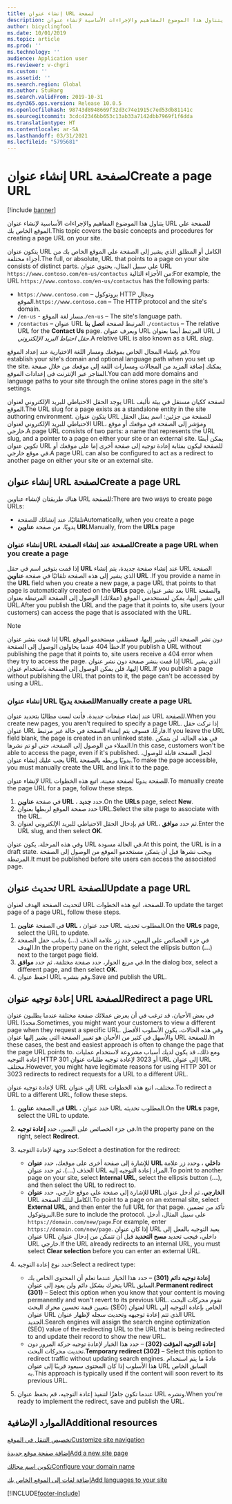 ```yaml
---
title: إنشاء عنوان URL لصفحة
description: يتناول هذا الموضوع المفاهيم والإجراءات الأساسية لإنشاء عنوان URL للصفحة علي الموقع الخاص بك.
author: bicyclingfool
ms.date: 10/01/2019
ms.topic: article
ms.prod: ''
ms.technology: ''
audience: Application user
ms.reviewer: v-chgri
ms.custom: ''
ms.assetid: ''
ms.search.region: Global
ms.author: StuHarg
ms.search.validFrom: 2019-10-31
ms.dyn365.ops.version: Release 10.0.5
ms.openlocfilehash: 98743d8948669f32d3c74e1915c7ed53db81141c
ms.sourcegitcommit: 3cdc42346bb653c13ab33a7142dbb7969f1f6dda
ms.translationtype: HT
ms.contentlocale: ar-SA
ms.lasthandoff: 03/31/2021
ms.locfileid: "5795681"
---
```

# <a name="create-a-page-url"></a><span data-ttu-id="7e9ad-103">إنشاء عنوان URL لصفحة</span><span class="sxs-lookup"><span data-stu-id="7e9ad-103">Create a page URL</span></span>

[!include [banner](includes/banner.md)]

<span data-ttu-id="7e9ad-104">يتناول هذا الموضوع المفاهيم والإجراءات الأساسية لإنشاء عنوان URL للصفحة علي الموقع الخاص بك.</span><span class="sxs-lookup"><span data-stu-id="7e9ad-104">This topic covers the basic concepts and procedures for creating a page URL on your site.</span></span>

<span data-ttu-id="7e9ad-105">يتكون عنوان URL الكامل أو المطلق الذي يشير إلى الصفحة علي الموقع الخاص بك من أجزاء مختلفة.</span><span class="sxs-lookup"><span data-stu-id="7e9ad-105">The full, or absolute, URL that points to a page on your site consists of distinct parts.</span></span> <span data-ttu-id="7e9ad-106">علي سبيل المثال، يحتوي عنوان URL `https://www.contoso.com/en-us/contactus` من الأجزاء التالية:</span><span class="sxs-lookup"><span data-stu-id="7e9ad-106">For example, the URL `https://www.contoso.com/en-us/contactus` has the following parts:</span></span>

- <span data-ttu-id="7e9ad-107">`https://www.contoso.com` – بروتوكول HTTP ومجال الموقع.</span><span class="sxs-lookup"><span data-stu-id="7e9ad-107">`https://www.contoso.com` – The HTTP protocol and the site's domain.</span></span>
- <span data-ttu-id="7e9ad-108">`/en-us` - مسار لغة الموقع.</span><span class="sxs-lookup"><span data-stu-id="7e9ad-108">`/en-us` – The site's language path.</span></span>
- <span data-ttu-id="7e9ad-109">`/contactus` – عنوان URL المرتبط لصفحة **اتصل بنا** .</span><span class="sxs-lookup"><span data-stu-id="7e9ad-109">`/contactus` – The relative URL for the **Contact Us** page.</span></span> <span data-ttu-id="7e9ad-110">ويعرف عنوان URL المرتبط أيضا بعنوان URL لـ *حقل احتياط البريد الإلكتروني*.</span><span class="sxs-lookup"><span data-stu-id="7e9ad-110">A relative URL is also known as a URL *slug*.</span></span>

<span data-ttu-id="7e9ad-111">قم بإنشاء المجال الخاص بموقعك ومسار اللغة الاختيارية عند إعداد الموقع.</span><span class="sxs-lookup"><span data-stu-id="7e9ad-111">You establish your site's domain and optional language path when you set up the site.</span></span> <span data-ttu-id="7e9ad-112">يمكنك إضافة المزيد من المجالات ومسارات اللغة إلى موقعك من خلال صفحة المتاجر عبر الإنترنت في إعدادات الموقع.</span><span class="sxs-lookup"><span data-stu-id="7e9ad-112">You can add more domains and language paths to your site through the online stores page in the site's settings.</span></span>

<span data-ttu-id="7e9ad-113">يوجد الحقل الاحتياطي للبريد الإلكتروني لعنوان URL لصفحة ككيان مستقل في بيئة تأليف الموقع.</span><span class="sxs-lookup"><span data-stu-id="7e9ad-113">The URL slug for a page exists as a standalone entity in the site authoring environment.</span></span> <span data-ttu-id="7e9ad-114">يتكون عنوان URL للصفحة من جزئين: اسم يمثل الحقل الاحتياطي للبريد الإلكتروني لعنوان URL، ومؤشر إلى الصفحة في موقعك أو موقع خارجي.</span><span class="sxs-lookup"><span data-stu-id="7e9ad-114">A page URL consists of two parts: a name that represents the URL slug, and a pointer to a page on either your site or an external site.</span></span> <span data-ttu-id="7e9ad-115">يمكن أيضًا تكوين عنوان URL للصفحة ليكون بمثابة إعادة توجيه إلى صفحة أخرى إما على موقعك أو في موقع خارجي.</span><span class="sxs-lookup"><span data-stu-id="7e9ad-115">A page URL can also be configured to act as a redirect to another page on either your site or an external site.</span></span>

## <a name="create-a-page-url"></a><span data-ttu-id="7e9ad-116">إنشاء عنوان URL لصفحة</span><span class="sxs-lookup"><span data-stu-id="7e9ad-116">Create a page URL</span></span>

<span data-ttu-id="7e9ad-117">هناك طريقتان لإنشاء عناوين URL للصفحة:</span><span class="sxs-lookup"><span data-stu-id="7e9ad-117">There are two ways to create page URLs:</span></span>

- <span data-ttu-id="7e9ad-118">تلقائيًا، عند إنشائك للصفحة</span><span class="sxs-lookup"><span data-stu-id="7e9ad-118">Automatically, when you create a page</span></span>
- <span data-ttu-id="7e9ad-119">يدويًا، من صفحة **عناوين URL**</span><span class="sxs-lookup"><span data-stu-id="7e9ad-119">Manually, from the **URLs** page</span></span>

### <a name="create-a-page-url-when-you-create-a-page"></a><span data-ttu-id="7e9ad-120">إنشاء عنوان URL للصفحة عند إنشاء الصفحة</span><span class="sxs-lookup"><span data-stu-id="7e9ad-120">Create a page URL when you create a page</span></span>

<span data-ttu-id="7e9ad-121">إذا قمت بتوفير اسم في حقل **URL** عند إنشاء صفحة جديدة، يتم إنشاء URL الصفحة الذي يشير إلى هذه الصفحة تلقائيًا في صفحة **عناوين URL** .</span><span class="sxs-lookup"><span data-stu-id="7e9ad-121">If you provide a name in the **URL** field when you create a new page, a page URL that points to that page is automatically created on the **URLs** page.</span></span> <span data-ttu-id="7e9ad-122">بعد نشر عنوان URL والصفحة التي يشير إليها، يمكن لمستخدمي الموقع (عملائك) الوصول إلى الصفحة المرتبطة بعنوان URL.</span><span class="sxs-lookup"><span data-stu-id="7e9ad-122">After you publish the URL and the page that it points to, site users (your customers) can access the page that is associated with the URL.</span></span>

> [!NOTE]
> <span data-ttu-id="7e9ad-123">إذا قمت بنشر عنوان URL دون نشر الصفحة التي يشير إليها، فسيتلقى مستخدمو الموقع خطأ 404 عندما يحاولون الوصول إلى الصفحة.</span><span class="sxs-lookup"><span data-stu-id="7e9ad-123">If you publish a URL without publishing the page that it points to, site users receive a 404 error when they try to access the page.</span></span> <span data-ttu-id="7e9ad-124">إذا قمت بنشر صفحة دون نشر عنوان URL الذي يشير إليها، فلن يمكن الوصول إلى الصفحة باستخدام عنوان URL.</span><span class="sxs-lookup"><span data-stu-id="7e9ad-124">If you publish a page without publishing the URL that points to it, the page can't be accessed by using a URL.</span></span>

### <a name="manually-create-a-page-url"></a><span data-ttu-id="7e9ad-125">إنشاء عنوان URL للصفحة يدويًا</span><span class="sxs-lookup"><span data-stu-id="7e9ad-125">Manually create a page URL</span></span>

<span data-ttu-id="7e9ad-126">عند إنشاء صفحات جديدة، فأنت لست مطالبًا بتحديد عنوان URL للصفحة.</span><span class="sxs-lookup"><span data-stu-id="7e9ad-126">When you create new pages, you aren't required to specify a page URL.</span></span> <span data-ttu-id="7e9ad-127">إذا تركت حقل عنوان URL فارغًا، فسوف يتم إنشاء الصفحة في حالة غير مرتبط.</span><span class="sxs-lookup"><span data-stu-id="7e9ad-127">If you leave the URL field blank, the page is created in an unlinked state.</span></span> <span data-ttu-id="7e9ad-128">في هذه الحالة، لن يتمكن العملاء من الوصول إلى الصفحة، حتى لو تم نشرها.</span><span class="sxs-lookup"><span data-stu-id="7e9ad-128">In this case, customers won't be able to access the page, even if it's published.</span></span> <span data-ttu-id="7e9ad-129">لجعل الصفحة قابلة للوصول، يجب عليك إنشاء عنوان URL يدويًا وربطه بالصفحة.</span><span class="sxs-lookup"><span data-stu-id="7e9ad-129">To make the page accessible, you must manually create the URL and link it to the page.</span></span>

<span data-ttu-id="7e9ad-130">لإنشاء عنوان URL للصفحة يدويًا لصفحة معينة، اتبع هذه الخطوات.</span><span class="sxs-lookup"><span data-stu-id="7e9ad-130">To manually create the page URL for a page, follow these steps.</span></span>

1. <span data-ttu-id="7e9ad-131">في صفحة **عناوين URL‬** ، حدد **جديد**.</span><span class="sxs-lookup"><span data-stu-id="7e9ad-131">On the **URLs** page, select **New**.</span></span>
1. <span data-ttu-id="7e9ad-132">حدد صفحة الموقع لربطها بعنوان URL.</span><span class="sxs-lookup"><span data-stu-id="7e9ad-132">Select the site page to associate with the URL.</span></span>
1. <span data-ttu-id="7e9ad-133">قم بإدخال الحقل الاحتياطي للبريد الإلكتروني لعنوان URL، ثم حدد **موافق**.</span><span class="sxs-lookup"><span data-stu-id="7e9ad-133">Enter the URL slug, and then select **OK**.</span></span>

<span data-ttu-id="7e9ad-134">وفي هذه المرحلة، يكون عنوان URL في الحالة مسودة.</span><span class="sxs-lookup"><span data-stu-id="7e9ad-134">At this point, the URL is in a draft state.</span></span> <span data-ttu-id="7e9ad-135">ويجب نشرها قبل أن يتمكن مستخدمو الموقع من الوصول إلى الصفحة المرتبطة.</span><span class="sxs-lookup"><span data-stu-id="7e9ad-135">It must be published before site users can access the associated page.</span></span>

## <a name="update-a-page-url"></a><span data-ttu-id="7e9ad-136">تحديث عنوان URL للصفحة</span><span class="sxs-lookup"><span data-stu-id="7e9ad-136">Update a page URL</span></span>

<span data-ttu-id="7e9ad-137">لتحديث الصفحة الهدف لعنوان URL للصفحة، اتبع هذه الخطوات.</span><span class="sxs-lookup"><span data-stu-id="7e9ad-137">To update the target page of a page URL, follow these steps.</span></span>

1. <span data-ttu-id="7e9ad-138">في الصفحة **عناوين URL** ، حدد عنوان URL المطلوب تحديثه.</span><span class="sxs-lookup"><span data-stu-id="7e9ad-138">On the **URLs** page, select the URL to update.</span></span>
1. <span data-ttu-id="7e9ad-139">في جزء الخصائص على اليمين، حدد زر علامة الحذف (**...**) بجانب حقل الصفحة الهدف.</span><span class="sxs-lookup"><span data-stu-id="7e9ad-139">In the property pane on the right, select the ellipsis button (**...**) next to the target page field.</span></span>
1. <span data-ttu-id="7e9ad-140">في مربع الحوار، حدد صفحة مختلفة، ثم حدد **موافق**.</span><span class="sxs-lookup"><span data-stu-id="7e9ad-140">In the dialog box, select a different page, and then select **OK**.</span></span>
1. <span data-ttu-id="7e9ad-141">احفظ عنوان URL وقم بنشره.</span><span class="sxs-lookup"><span data-stu-id="7e9ad-141">Save and publish the URL.</span></span>

## <a name="redirect-a-page-url"></a><span data-ttu-id="7e9ad-142">إعادة توجيه عنوان URL للصفحة</span><span class="sxs-lookup"><span data-stu-id="7e9ad-142">Redirect a page URL</span></span>

<span data-ttu-id="7e9ad-143">في بعض الأحيان، قد ترغب في أن يعرض عملائك صفحة مختلفة عندما يطلبون عنوان URL محددًا.</span><span class="sxs-lookup"><span data-stu-id="7e9ad-143">Sometimes, you might want your customers to view a different page when they request a specific URL.</span></span> <span data-ttu-id="7e9ad-144">وفي هذه الحالات، يكون الأسلوب الأفضل والأسهل في كثير من الأحيان هو تغيير الصفحة التي يشير إليها عنوان URL للصفحة.</span><span class="sxs-lookup"><span data-stu-id="7e9ad-144">In these cases, the best and easiest approach is often to change the page that the page URL points to.</span></span> <span data-ttu-id="7e9ad-145">ومع ذلك، قد يكون لديك أسباب مشروعة لاستخدام عمليات إعادة التوجيه HTTP 301 أو 3023 لإعادة توجيه طلبات عنوان URL إلى عنوان URL مختلف.</span><span class="sxs-lookup"><span data-stu-id="7e9ad-145">However, you might have legitimate reasons for using HTTP 301 or 3023 redirects to redirect requests for a URL to a different URL.</span></span>

<span data-ttu-id="7e9ad-146">لإعادة توجيه عنوان URL إلى عنوان URL مختلف، اتبع هذه الخطوات.</span><span class="sxs-lookup"><span data-stu-id="7e9ad-146">To redirect a URL to a different URL, follow these steps.</span></span>

1. <span data-ttu-id="7e9ad-147">في الصفحة **عناوين URL** ، حدد عنوان URL المطلوب تحديثه.</span><span class="sxs-lookup"><span data-stu-id="7e9ad-147">On the **URLs** page, select the URL to update.</span></span>
1. <span data-ttu-id="7e9ad-148">في جزء الخصائص على اليمين، حدد **إعادة توجيه**.</span><span class="sxs-lookup"><span data-stu-id="7e9ad-148">In the property pane on the right, select **Redirect**.</span></span>
1. <span data-ttu-id="7e9ad-149">حدد وجهة لإعادة التوجيه:</span><span class="sxs-lookup"><span data-stu-id="7e9ad-149">Select a destination for the redirect:</span></span>

    - <span data-ttu-id="7e9ad-150">للإشارة إلى صفحة أخرى على موقعك، حدد **عنوان URL داخلي** ، وحدد زر علامة الحذف (**...**)، ثم حدد عنوان URL المراد إعادة التوجيه إليه.</span><span class="sxs-lookup"><span data-stu-id="7e9ad-150">To point to another page on your site, select **Internal URL**, select the ellipsis button (**...**), and then select the URL to redirect to.</span></span>
    - <span data-ttu-id="7e9ad-151">للإشارة إلى صفحة على موقع خارجي، حدد **عنوان URL الخارجي**، ثم أدخل عنوان URL الكامل لتلك الصفحة.</span><span class="sxs-lookup"><span data-stu-id="7e9ad-151">To point to a page on an external site, select **External URL**, and then enter the full URL for that page.</span></span> <span data-ttu-id="7e9ad-152">تأكد من تضمين البروتوكول.</span><span class="sxs-lookup"><span data-stu-id="7e9ad-152">Be sure to include the protocol.</span></span> <span data-ttu-id="7e9ad-153">على سبيل المثال، أدخل `https://domain.com/new/page`.</span><span class="sxs-lookup"><span data-stu-id="7e9ad-153">For example, enter `https://domain.com/new/page`.</span></span> <span data-ttu-id="7e9ad-154">إذا كان عنوان URL يعيد التوجيه بالفعل إلى عنوان URL داخلي، فيجب تحديد **مسح التحديد** قبل أن تتمكن من إدخال عنوان URL خارجي.</span><span class="sxs-lookup"><span data-stu-id="7e9ad-154">If the URL already redirects to an internal URL, you must select **Clear selection** before you can enter an external URL.</span></span>

1. <span data-ttu-id="7e9ad-155">حدد نوع إعادة التوجيه:</span><span class="sxs-lookup"><span data-stu-id="7e9ad-155">Select a redirect type:</span></span>

    - <span data-ttu-id="7e9ad-156">**إعادة توجيه دائم (301)** – حدد هذا الخيار عندما تعلم أن المحتوى الخاص بك يتحرك بشكل دائم ولن يعود إلى عنوان URL السابق.</span><span class="sxs-lookup"><span data-stu-id="7e9ad-156">**Permanent redirect (301)** – Select this option when you know that your content is moving permanently and won't revert to its previous URL.</span></span> <span data-ttu-id="7e9ad-157">تقوم محركات البحث بتعيين قيمة تحسين محرك البحث (SEO) لعنوان URL الخاص بإعادة التوجيه إلى عنوان URL الذي تتم إعادة توجيهه وتحديث سجله لإظهار عنوان URL الجديد.</span><span class="sxs-lookup"><span data-stu-id="7e9ad-157">Search engines will assign the search engine optimization (SEO) value of the redirecting URL to the URL that is being redirected to and update their record to show the new URL.</span></span> 
    - <span data-ttu-id="7e9ad-158">**إعادة التوجيه المؤقت (302)** – حدد هذا الخيار لإعادة توجيه حركة المرور دون تحديث محركات البحث.</span><span class="sxs-lookup"><span data-stu-id="7e9ad-158">**Temporary redirect (302)** – Select this option to redirect traffic without updating search engines.</span></span> <span data-ttu-id="7e9ad-159">عادةً ما يتم استخدام هذا الأسلوب إذا كان المحتوى سيعود قريبًا إلى عنوان URL السابق الخاص به.</span><span class="sxs-lookup"><span data-stu-id="7e9ad-159">This approach is typically used if the content will soon revert to its previous URL.</span></span>

1. <span data-ttu-id="7e9ad-160">عندما تكون جاهزًا لتنفيذ إعادة التوجيه، قم بحفظ عنوان URL ونشره.</span><span class="sxs-lookup"><span data-stu-id="7e9ad-160">When you're ready to implement the redirect, save and publish the URL.</span></span>

## <a name="additional-resources"></a><span data-ttu-id="7e9ad-161">الموارد الإضافية</span><span class="sxs-lookup"><span data-stu-id="7e9ad-161">Additional resources</span></span>

[<span data-ttu-id="7e9ad-162">تخصيص التنقل في الموقع</span><span class="sxs-lookup"><span data-stu-id="7e9ad-162">Customize site navigation</span></span>](customize-site-navigation.md)

[<span data-ttu-id="7e9ad-163">إضافة صفحة موقع جديدة</span><span class="sxs-lookup"><span data-stu-id="7e9ad-163">Add a new site page</span></span>](add-new-page.md)

[<span data-ttu-id="7e9ad-164">تكوين اسم مجالك</span><span class="sxs-lookup"><span data-stu-id="7e9ad-164">Configure your domain name</span></span>](configure-your-domain-name.md)

[<span data-ttu-id="7e9ad-165">إضافة لغات إلى الموقع الخاص بك</span><span class="sxs-lookup"><span data-stu-id="7e9ad-165">Add languages to your site</span></span>](add-languages-to-site.md)


[!INCLUDE[footer-include](../includes/footer-banner.md)]
